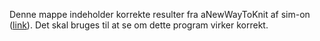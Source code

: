 Denne mappe indeholder korrekte resulter fra aNewWayToKnit af sim-on ([link](https://github.com/sim-on/aNewWayToKnit)). Det skal bruges til at se om dette program virker korrekt.